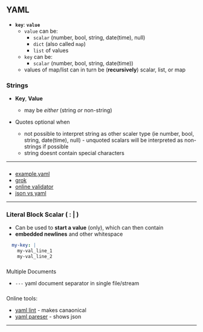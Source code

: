## YAML

- **`key`**: **`value`**
    - `value` can be:
        - `scalar` (number, bool, string, date(time), null)
        - `dict`  (also called `map`)   
        - `list` of values
    - `key` can be:
        - `scalar` (number, bool, string, date(time))
    - values of map/list can in turn be (**recursively**) scalar, list, or map

### 
### Strings
 - **Key**,  **Value**
    - may be _either_ (string _or_ non-string)

- Quotes optional when
    -  not possible to interpret string as other scaler type (ie number, bool, string, date(time), null)
            - unquoted scalars will be interpreted as non-strings if possible 
    - string doesnt contain special characters

---

###
- [example.yaml](example.yaml)
- [grok](grok.md)
- [online validator](https://jsonformatter.org/yaml-validator)
- [json vs yaml](json_vs_yaml.md)
----


### Literal Block Scalar ( **\: |**  )

- Can be used to **start a value** (only), which can then contain
- **embedded newlines** and other whitespace
```yaml
  my-key: |
    my-val_line_1
    my-val_line_2
```  

###
Multiple Documents
- `---` yaml document separator in single file/stream

###
Online tools:
- [yaml lint](https://www.yamllint.com/) - makes canaonical
- [yaml pareser](https://yaml-online-parser.appspot.com/) - shows json 

---
##
